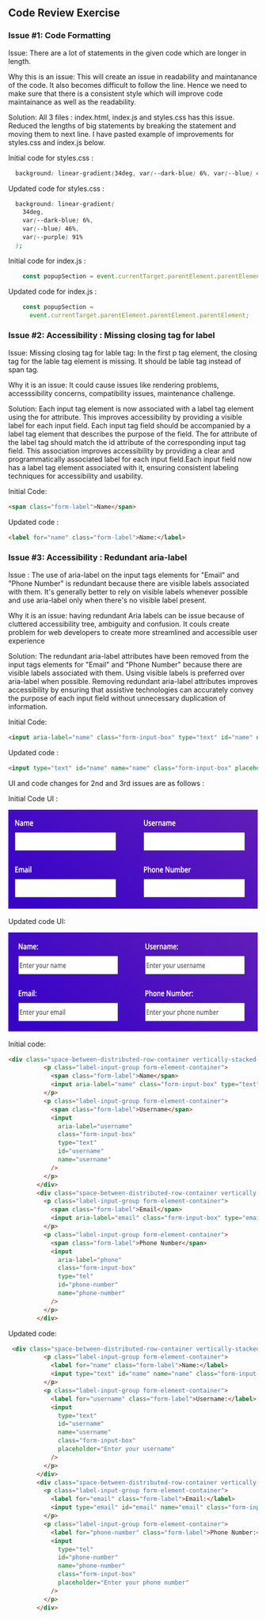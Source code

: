 ## Code Review Exercise

### Issue #1: Code Formatting

Issue: There are a lot of statements in the given code which are longer in length.

Why this is an issue: This will create an issue in readability and maintanance of the code. It also becomes difficult to follow the line. Hence we need to make sure that there is a consistent style which will improve code maintainance as well as the readability.

Solution: All 3 files : index.html, index.js and styles.css has this issue. Reduced the lengths of big statements by breaking the statement and moving them to next line. I have pasted example of improvements for styles.css and index.js below.

Initial code for styles.css :

```css
  background: linear-gradient(34deg, var(--dark-blue) 6%, var(--blue) 46%, var(--purple) 91%);
```

Updated code for styles.css :

```css
  background: linear-gradient(
    34deg,
    var(--dark-blue) 6%,
    var(--blue) 46%,
    var(--purple) 91%
  );
```
Initial code for index.js :

```javascript
    const popupSection = event.currentTarget.parentElement.parentElement.parentElement;
```

Updated code for index.js :

```javascript
    const popupSection =
      event.currentTarget.parentElement.parentElement.parentElement;
```


### Issue #2: Accessibility : Missing closing tag for label

Issue: Missing closing tag for lable tag: In the first p tag element, the closing tag for the lable tag element is missing. It should be lable tag instead of span tag. 

Why it is an issue: It could cause issues like rendering problems, accesssibility concerns, compatibility issues, maintenance challenge.

Solution: Each input tag element is now associated with a label tag element using the for attribute. This improves accessibility by providing a visible label for each input field. Each input tag field should be accompanied by a label tag element that describes the purpose of the field. The for attribute of the label tag should match the id attribute of the corresponding input tag field. This association improves accessibility by providing a clear and programmatically associated label for each input field.Each input field now has a label tag element associated with it, ensuring consistent labeling techniques for accessibility and usability.

Initial Code:
```html
<span class="form-label">Name</span>
```

Updated code : 
```html
<label for="name" class="form-label">Name:</label>
```

### Issue #3: Accessibility : Redundant aria-label


Issue : The use of aria-label on the input tags elements for "Email" and "Phone Number" is redundant because there are visible labels associated with them. It's generally better to rely on visible labels whenever possible and use aria-label only when there's no visible label present.

Why it is an issue: having redundant Aria labels can be issue because of cluttered accessibility tree, ambiguity and confusion. It couls create problem for web developers to create more streamlined and accessible user experience

Solution: The redundant aria-label attributes have been removed from the input tags elements for "Email" and "Phone Number" because there are visible labels associated with them. Using visible labels is preferred over aria-label when possible. Removing redundant aria-label attributes improves accessibility by ensuring that assistive technologies can accurately convey the purpose of each input field without unnecessary duplication of information.

Initial Code:
```html
<input aria-label="name" class="form-input-box" type="text" id="name" name="name" />
```

Updated code : 
```html
<input type="text" id="name" name="name" class="form-input-box" placeholder="Enter your name" />
```



UI and code changes for 2nd and 3rd issues are as follows : 


Initial Code UI : 
 


<img src="../images/before_label.png" height=200 alt="screenshot showing an aaccessibility issue on the image with the close button">

Updated code UI: 
 

 
<img src="../images/after_label.png" height=200 alt="screenshot showing an aaccessibility issue on the image with the close button">

Initial code:

```html
<div class="space-between-distributed-row-container vertically-stacked-sm-screen-container">
          <p class="label-input-group form-element-container">
            <span class="form-label">Name</span>
            <input aria-label="name" class="form-input-box" type="text" id="name" name="name" />
          </p>
          <p class="label-input-group form-element-container">
            <span class="form-label">Username</span>
            <input
              aria-label="username"
              class="form-input-box"
              type="text"
              id="username"
              name="username"
            />
          </p>
        </div>
        <div class="space-between-distributed-row-container vertically-stacked-sm-screen-container">
          <p class="label-input-group form-element-container">
            <span class="form-label">Email</span>
            <input aria-label="email" class="form-input-box" type="email" id="email" name="email" />
          </p>
          <p class="label-input-group form-element-container">
            <span class="form-label">Phone Number</span>
            <input
              aria-label="phone"
              class="form-input-box"
              type="tel"
              id="phone-number"
              name="phone-number"
            />
          </p>
        </div>
```

Updated code:

```html
 <div class="space-between-distributed-row-container vertically-stacked-sm-screen-container">
          <p class="label-input-group form-element-container">
            <label for="name" class="form-label">Name:</label>
            <input type="text" id="name" name="name" class="form-input-box" placeholder="Enter your name" />
          </p>
          <p class="label-input-group form-element-container">
            <label for="username" class="form-label">Username:</label>
            <input
              type="text"
              id="username"
              name="username"
              class="form-input-box"
              placeholder="Enter your username"
            />
          </p>          
        </div>
        <div class="space-between-distributed-row-container vertically-stacked-sm-screen-container">
          <p class="label-input-group form-element-container">
            <label for="email" class="form-label">Email:</label>
            <input type="email" id="email" name="email" class="form-input-box" placeholder="Enter your email" />
          </p>
          <p class="label-input-group form-element-container">
            <label for="phone-number" class="form-label">Phone Number:</label>
            <input
              type="tel"
              id="phone-number"
              name="phone-number"
              class="form-input-box"
              placeholder="Enter your phone number"
            />
          </p>
        </div>
```
